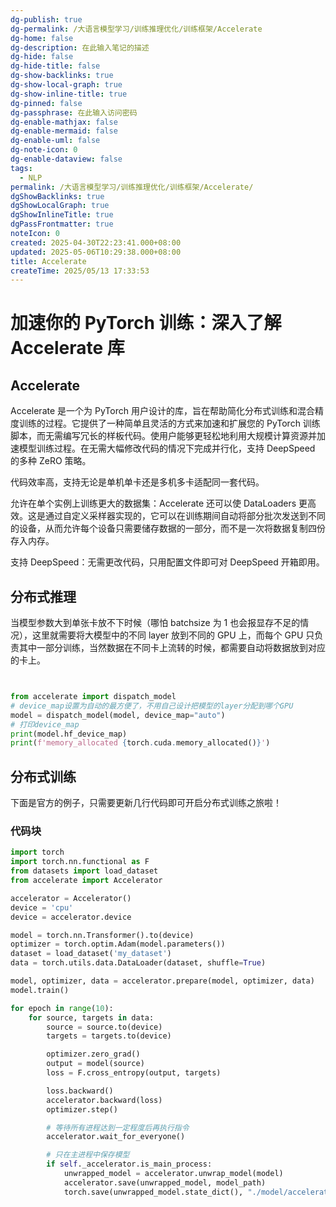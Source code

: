 ```yaml
---
dg-publish: true
dg-permalink: /大语言模型学习/训练推理优化/训练框架/Accelerate
dg-home: false
dg-description: 在此输入笔记的描述
dg-hide: false
dg-hide-title: false
dg-show-backlinks: true
dg-show-local-graph: true
dg-show-inline-title: true
dg-pinned: false
dg-passphrase: 在此输入访问密码
dg-enable-mathjax: false
dg-enable-mermaid: false
dg-enable-uml: false
dg-note-icon: 0
dg-enable-dataview: false
tags:
  - NLP
permalink: /大语言模型学习/训练推理优化/训练框架/Accelerate/
dgShowBacklinks: true
dgShowLocalGraph: true
dgShowInlineTitle: true
dgPassFrontmatter: true
noteIcon: 0
created: 2025-04-30T22:23:41.000+08:00
updated: 2025-05-06T10:29:38.000+08:00
title: Accelerate
createTime: 2025/05/13 17:33:53
---
```




# 加速你的 PyTorch 训练：深入了解Accelerate 库

## Accelerate
Accelerate 是一个为 PyTorch 用户设计的库，旨在帮助简化分布式训练和混合精度训练的过程。它提供了一种简单且灵活的方式来加速和扩展您的 PyTorch 训练脚本，而无需编写冗长的样板代码。使用户能够更轻松地利用大规模计算资源并加速模型训练过程。在无需大幅修改代码的情况下完成并行化，支持 DeepSpeed 的多种 ZeRO 策略。

代码效率高，支持无论是单机单卡还是多机多卡适配同一套代码。

允许在单个实例上训练更大的数据集：Accelerate 还可以使 DataLoaders 更高效。这是通过自定义采样器实现的，它可以在训练期间自动将部分批次发送到不同的设备，从而允许每个设备只需要储存数据的一部分，而不是一次将数据复制四份存入内存。

支持 DeepSpeed：无需更改代码，只用配置文件即可对 DeepSpeed 开箱即用。


## 分布式推理
当模型参数大到单张卡放不下时候（哪怕 batchsize 为 1 也会报显存不足的情况），这里就需要将大模型中的不同 layer 放到不同的 GPU 上，而每个 GPU 只负责其中一部分训练，当然数据在不同卡上流转的时候，都需要自动将数据放到对应的卡上。

```Python


from accelerate import dispatch_model
# device_map设置为自动的最方便了，不用自己设计把模型的layer分配到哪个GPU
model = dispatch_model(model, device_map="auto")
# 打印device_map
print(model.hf_device_map)
print(f'memory_allocated {torch.cuda.memory_allocated()}')


```


## 分布式训练
下面是官方的例子，只需要更新几行代码即可开启分布式训练之旅啦！

### 代码块
```python
import torch
import torch.nn.functional as F
from datasets import load_dataset
from accelerate import Accelerator

accelerator = Accelerator()
device = 'cpu'
device = accelerator.device

model = torch.nn.Transformer().to(device)
optimizer = torch.optim.Adam(model.parameters())
dataset = load_dataset('my_dataset')
data = torch.utils.data.DataLoader(dataset, shuffle=True)

model, optimizer, data = accelerator.prepare(model, optimizer, data)
model.train()

for epoch in range(10):
    for source, targets in data:
        source = source.to(device)
        targets = targets.to(device)

        optimizer.zero_grad()
        output = model(source)
        loss = F.cross_entropy(output, targets)

        loss.backward()
        accelerator.backward(loss)
        optimizer.step()

        # 等待所有进程达到一定程度后再执行指令
        accelerator.wait_for_everyone()

        # 只在主进程中保存模型
        if self._accelerator.is_main_process:
            unwrapped_model = accelerator.unwrap_model(model)
            accelerator.save(unwrapped_model, model_path)
            torch.save(unwrapped_model.state_dict(), "./model/accelerate.pt")
```

